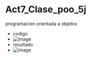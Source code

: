 # Act7_Clase_poo_5j
programacion orientada a objetos
- codigo
- ![image](https://github.com/user-attachments/assets/e643ecd8-304f-4ff0-b111-d996e49cb556)
- resultado
- ![image](https://github.com/user-attachments/assets/d9083b56-a0fe-4128-a2d6-954a1e7d0ad5)

